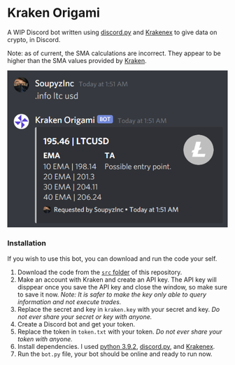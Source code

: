 # Kraken Origami
A WIP Discord bot written using [discord.py](https://github.com/Rapptz/discord.py) and [Krakenex](https://github.com/veox/python3-krakenex) to give data on crypto, in Discord.

Note: as of current, the SMA calculations are incorrect. They appear to be higher than the SMA values provided by [Kraken](trade.kraken.com).

![](https://github.com/SoupyzInc/KrakenOrigami/blob/main/Wiki/LTC%20Example.png)

### Installation 
If you wish to use this bot, you can download and run the code your self.
1. Download the code from the [`src` folder](https://github.com/SoupyzInc/KrakenOrigami/tree/main/src) of this repository.
2. Make an account with Kraken and create an API key. The API key will disppear once you save the API key and close the window, so make sure to save it now. _Note: It is safer to make the key only able to query information and not execute trades._
3. Replace the secret and key in `kraken.key` with your secret and key. _Do not ever share your secret or key with anyone._
4. Create a Discord bot and get your token.
5. Replace the token in `token.txt` with your token. _Do not ever share your token with anyone._
6. Install dependencies. I used [python 3.9.2](https://www.python.org/downloads/), [discord.py](https://github.com/Rapptz/discord.py), and [Krakenex](https://github.com/veox/python3-krakenex).
8. Run the `bot.py` file, your bot should be online and ready to run now.
